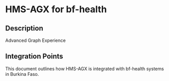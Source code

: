 # HMS-AGX for bf-health

## Description

Advanced Graph Experience

## Integration Points

This document outlines how HMS-AGX is integrated with bf-health systems in Burkina Faso.
